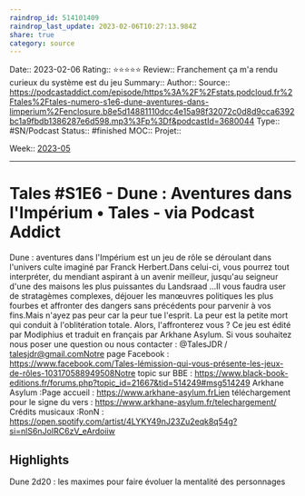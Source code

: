 ```yaml
---
raindrop_id: 514101409
raindrop_last_update: 2023-02-06T10:27:13.984Z
share: true
category: source
---
```


Date:: 2023-02-06
Rating:: ⭐⭐⭐⭐⭐
Review:: Franchement ça m'a rendu curieux du système est du jeu
Summary:: 
Author::
Source:: https://podcastaddict.com/episode/https%3A%2F%2Fstats.podcloud.fr%2Ftales%2Ftales-numero-s1e6-dune-aventures-dans-limperium%2Fenclosure.b8e5d14881110dcc4e15a98f32072c0d8d9cca6392bc1a9fbdb1386287e6d598.mp3%3Fp%3Df&podcastId=3680044
Type:: #SN/Podcast 
Status:: #finished 
MOC::
Projet:: 

Week:: [2023-05](2023-05.md)

***
# Tales #S1E6 - Dune : Aventures dans l'Impérium • Tales - via Podcast Addict

Dune : aventures dans l'Impérium est un jeu de rôle se déroulant dans l'univers culte imaginé par Franck Herbert.Dans celui-ci, vous pourrez tout interpréter, du mendiant aspirant à un avenir meilleur, jusqu'au seigneur d'une des maisons les plus puissantes du Landsraad ...Il vous faudra user de stratagèmes complexes, déjouer les manœuvres politiques les plus fourbes et affronter des dangers sans précédents pour parvenir à vos fins.Mais n'ayez pas peur car la peur tue l'esprit. La peur est la petite mort qui conduit à l'oblitération totale. Alors, l'affronterez vous ? Ce jeu est édité par Modiphius et traduit en français par Arkhane Asylum. Si vous souhaitez nous poser une question ou nous contacter : @TalesJDR / talesjdr@gmail.comNotre page Facebook : https://www.facebook.com/Tales-lémission-qui-vous-présente-les-jeux-de-rôles-103170588949508Notre topic sur BBE : https://www.black-book-editions.fr/forums.php?topic_id=21667&tid=514249#msg514249 Arkhane Asylum :Page accueil : https://www.arkhane-asylum.frLien téléchargement pour le signe du vers : https://www.arkhane-asylum.fr/telechargement/ Crédits musicaux :RonN : https://open.spotify.com/artist/4LYKY49nJ23Zu2eqk8q54g?si=nlS6nJoIRC6zV_eArdoiiw

## Highlights

Dune 2d20 : les maximes pour faire évoluer la mentalité des personnages 
